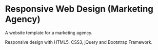 # Responsive Web Design (Marketing Agency)
A website template for a marketing agency. 

Responsive design with HTML5, CSS3, jQuery and Bootstrap Framework. 
